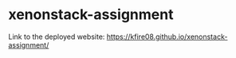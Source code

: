 # xenonstack-assignment

Link to the deployed website: https://kfire08.github.io/xenonstack-assignment/
